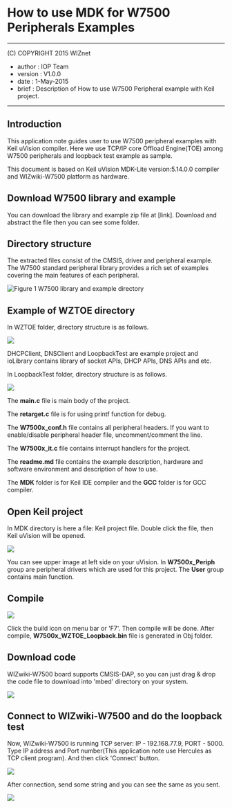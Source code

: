 # How to use MDK for W7500 Peripherals Examples

******************************************************************************
(C) COPYRIGHT 2015 WIZnet

  * author  : IOP Team
  * version : V1.0.0
  * date    : 1-May-2015
  * brief   : Description of How to use W7500 Peripheral example with Keil project.

*******************************************************************************

## Introduction

This application note guides user to use W7500 peripheral examples with Keil uVision compiler. Here we use TCP/IP core Offload Engine(TOE) among W7500 peripherals and loopback test example as sample.

This document is based on Keil uVision MDK-Lite version:5.14.0.0 compiler and WIZwiki-W7500 platform as hardware.


## Download W7500 library and example

You can download the library and example zip file at [link]. 
Download and abstract the file then you can see some folder.


## Directory structure

The extracted files consist of the CMSIS, driver and peripheral example. 
The W7500 standard peripheral library provides a rich set of examples covering the main features of each peripheral. 

![](/document_framework/img/products/w7500/overview/directory.jpg "Figure 1 W7500 library and example directory")


## Example of WZTOE directory

In WZTOE folder, directory structure is as follows.

![](/document_framework/img/products/w7500/overview/directory3.jpg)

DHCPClient, DNSClient and LoopbackTest are example project and ioLibrary contains library of socket APIs, DHCP APIs, DNS APIs and etc.

In LoopbackTest folder, directory structure is as follows.

![](/document_framework/img/products/w7500/overview/directory2.jpg)

The **main.c** file is main body of the project. 

The **retarget.c** file is for using printf function for debug. 

The **W7500x_conf.h** file contains all peripheral headers.
If you want to enable/disable peripheral header file, uncomment/comment the line.

The **W7500x_it.c** file contains interrupt handlers for the project.

The **readme.md** file contains the example description, hardware and software environment and description of how to use.

The **MDK** folder is for Keil IDE compiler and the **GCC** folder is for GCC compiler.


## Open Keil project 

In MDK directory is here a file: Keil project file. Double click the file, then Keil uVision will be opened.

![](/document_framework/img/products/w7500/overview/project_explorer.jpg)

You can see upper image at left side on your uVision. In **W7500x_Periph** group are peripheral drivers which are used for this project.
The **User** group contains main function.


## Compile

![](/document_framework/img/products/w7500/overview/compile.jpg)

Click the build icon on menu bar or 'F7'. Then compile will be done. After compile, **W7500x_WZTOE_Loopback.bin** file is generated in Obj folder.


## Download code

WIZwiki-W7500 board supports CMSIS-DAP, so you can just drag & drop the code file to download into 'mbed' directory on your system.

![](/document_framework/img/products/w7500/overview/draganddrop.jpg)


## Connect to WIZwiki-W7500 and do the loopback test

Now, WIZwiki-W7500 is running TCP server: IP - 192.168.77.9, PORT - 5000.
Type IP address and Port number(This application note use Hercules as TCP client program). And then click 'Connect' button.

![](/document_framework/img/products/w7500/overview/tcp_client1.jpg)

After connection, send some string and you can see the same as you sent.

![](/document_framework/img/products/w7500/overview/tcp_client2.jpg)
